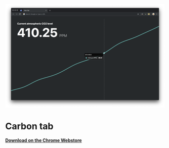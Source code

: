 ![Carbon Tab](screenshot-window.png)

# Carbon tab

**[Download on the Chrome Webstore](https://chrome.google.com/webstore/detail/carbon-tab/hdbbmlahkjjgopapilkbeohfaooipafa)**
